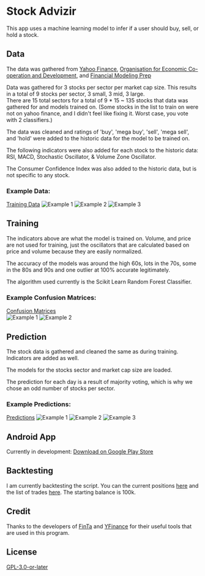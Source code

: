 # Stock Advizir

This app uses a machine learning model to infer if a user should buy, sell, or hold a stock.

## Data  
The data was gathered from [Yahoo Finance](https://finance.yahoo.com/), [Organisation for Economic Co-operation and Development](https://www.oecd.org/unitedstates/), and [Financial Modeling Prep](https://financialmodelingprep.com)  
  
Data was gathered for 3 stocks per sector per market cap size. This results in a total of 9 stocks per sector, 3 small, 3 mid, 3 large.  
There are 15 total sectors for a total of 9 * 15 ~ 135 stocks that data was gathered for and models trained on. (Some stocks in the list to train on were not on yahoo finance, and I didn't feel like fixing it. Worst case, you vote with 2 classifiers.)
  
The data was cleaned and ratings of 'buy', 'mega buy', 'sell', 'mega sell', and 'hold' were added to the historic data for the model to be trained on.  
  
The following indicators were also added for each stock to the historic data: RSI, MACD, Stochastic Oscillator, & Volume Zone Oscillator.  
  
The Consumer Confidence Index was also added to the historic data, but is not specific to any stock.  
  
### Example Data:    
[Training Data](https://imgur.com/a/koPoGUU)
![Example 1](https://imgur.com/FRxZ74u.png)
![Example 2](https://imgur.com/aqZHA8o.png)
![Example 3](https://imgur.com/uFYY0dw.png)
  
## Training  
The indicators above are what the model is trained on. Volume, and price are not used for training, just the oscillators that are calculated based on price and volume because they are easily normalized.  
  
The accuracy of the models was around the high 60s, lots in the 70s, some in the 80s and 90s and one outlier at 100% accurate legitimately.
  
The algorithm used currently is the Scikit Learn Random Forest Classifier.
  
### Example Confusion Matrices:  
[Confusion Matrices](https://imgur.com/a/FbXkBG4)  
![Example 1](https://imgur.com/Gmb9pqT.png)
![Example 2](https://imgur.com/sGm6YP2.png)
  
## Prediction
The stock data is gathered and cleaned the same as during training. Indicators are added as well.  
  
The models for the stocks sector and market cap size are loaded.  
  
The prediction for each day is a result of majority voting, which is why we chose an odd number of stocks per sector.
   
### Example Predictions:  
[Predictions](https://imgur.com/a/e3CGXx9)
![Example 1](https://i.imgur.com/Q3Q7gsk.png)
![Example 2](https://i.imgur.com/1x3Swbc.png)
![Example 3](https://i.imgur.com/5B0b7j7.png)  
  
## Android App
Currently in development: 
[Download on Google Play Store](https://play.google.com/store/apps/details?id=com.jesiii.stockadvizir)  
  
## Backtesting  
I am currently backtesting the script. You can the current positions [here](https://drive.google.com/file/d/1e2rrc39RedrFdKLD85jx8yHlU7CCehMo/view?usp=sharing) and the list of trades [here](https://drive.google.com/file/d/1e4lgMWyumHHBUeIveyEeypCBVeshpJKL/view?usp=sharing). The starting balance is 100k.  
  
## Credit
Thanks to the developers of [FinTa](https://github.com/peerchemist/finta) and [YFinance](https://github.com/ranaroussi/yfinance) for their useful tools that are used in this program.
<!-- This is what the input data looks like graphed. Green is “buy” and red is “sell”:  
![Training Data Graph](https://i.imgur.com/HBPMrK9.png)  

Output (With input AAPL, 3mo):    
  
Terminal Output. Ratings for each day  
![Terminal Output](https://i.imgur.com/Z5R6A6i.png)  
Graph Output.  
Y-axis: Open Price, X-axis: Date.  
Green*: Buy, Red*: Sell.  
![Graph Output](https://i.imgur.com/481mwAh.png)  
     -->
  
## License
[GPL-3.0-or-later](https://choosealicense.com/licenses/gpl-3.0/)
